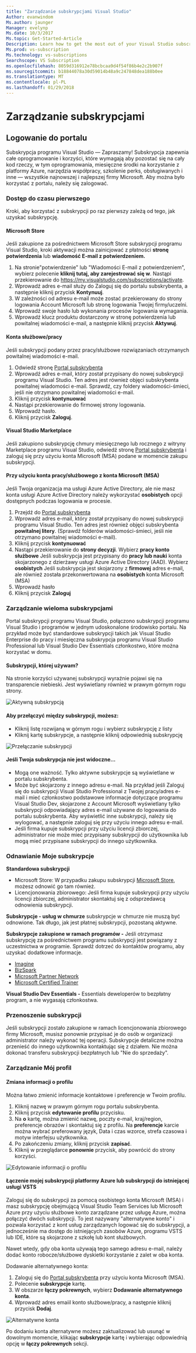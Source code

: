 ```yaml
---
title: "Zarządzanie subskrypcjami Visual Studio"
Author: evanwindom
Ms.author: jaunger
Manager: evelynp
Ms.date: 10/3/2017
Ms.topic: Get-Started-Article
Description: Learn how to get the most out of your Visual Studio subscriptions.
Ms.prod: vs-subscription
Ms.technology: vs-subscriptions
Searchscope: VS Subscription
ms.openlocfilehash: 8059d316912e78bcbcaa9d4f54f86b4e2c2b907f
ms.sourcegitcommit: b18844078a30d59014b48a9c247848dea188b0ee
ms.translationtype: MT
ms.contentlocale: pl-PL
ms.lasthandoff: 01/29/2018
---
```

# <a name="managing-subscriptions"></a>Zarządzanie subskrypcjami
## <a name="signing-in-to-the-portal"></a>Logowanie do portalu
Subskrypcja programu Visual Studio — Zapraszamy!  Subskrypcja zapewnia całe oprogramowanie i korzyści, które wymagają aby pozostać się na cały kod rzeczy, w tym oprogramowania, miesięczne środki na korzystanie z platformy Azure, narzędzia współpracy, szkolenie perks, obsługiwanych i inne — wszystkie najnowszej i najlepszej firmy Microsoft.  Aby można było korzystać z portalu, należy się zalogować.
### <a name="first-time-access"></a>Dostęp do czasu pierwszego
Kroki, aby korzystać z subskrypcji po raz pierwszy zależą od tego, jak uzyskać subskrypcję.  
#### <a name="microsoft-store"></a>Microsoft Store
Jeśli zakupione za pośrednictwem Microsoft Store subskrypcji programu Visual Studio, kroki aktywacji można zainicjować z płatności **stronę potwierdzenia** lub **wiadomość E-mail z potwierdzeniem.**  
1.  Na stronie"potwierdzenie" lub "Wiadomości E-mail z potwierdzeniem", wybierz polecenie **kliknij tutaj, aby zarejestrować się w**.  Nastąpi przekierowanie do https://my.visualstudio.com/subscriptions/activate.
2.  Wprowadź adres e-mail służy do Zaloguj się do portalu subskrybenta, a następnie kliknij przycisk **Kontynuuj**.
3.  W zależności od adresu e-mail może zostać przekierowany do strony logowania Account Microsoft lub stronę logowania Twojej firmy/uczelni.
4.  Wprowadź swoje hasło lub wykonania procesów logowania wymagania.
5.  Wprowadź klucz produktu dostarczony w stronę potwierdzenia lub powitalnej wiadomości e-mail, a następnie kliknij przycisk **Aktywuj**.

#### <a name="workschool-accounts"></a>Konta służbowe/pracy
Jeśli subskrypcji podany przez pracy/służbowe rozwiązaniach otrzymanych powitalnej wiadomości e-mail.  
1.  Odwiedź stronę [Portal subskrybenta](https://my.visualstudio.com/)
2.  Wprowadź adres e-mail, który został przypisany do nowej subskrypcji programu Visual Studio. Ten adres jest również objęci subskrybenta powitalnej wiadomości e-mail. Sprawdź, czy foldery wiadomości-śmieci, jeśli nie otrzymano powitalnej wiadomości e-mail.
3.  Kliknij przycisk **kontynuować**
4.  Nastąpi przekierowanie do firmowej strony logowania.
5.  Wprowadź hasło.
6.  Kliknij przycisk **Zaloguj**.

#### <a name="visual-studio-marketplace"></a>Visual Studio Marketplace 
Jeśli zakupiono subskrypcję chmury miesięcznego lub rocznego z witryny Marketplace programu Visual Studio, odwiedź stronę [Portal subskrybenta](https://my.visualstudio.com/) i zaloguj się przy użyciu konta Microsoft (MSA) podane w momencie zakupu subskrypcji.
#### <a name="using-a-workschool-account-with-a-microsoft-account-msa"></a>Przy użyciu konta pracy/służbowego z konta Microsoft (MSA)
Jeśli Twoja organizacja ma usługi Azure Active Directory, ale nie masz konta usługi Azure Active Directory należy wykorzystać **osobistych** opcji dostępnych podczas logowania w procesie.
1.  Przejdź do [Portal subskrybenta](https://my.visualstudio.com)
2.  Wprowadź adres e-mail, który został przypisany do nowej subskrypcji programu Visual Studio. Ten adres jest również objęci subskrybenta **powitalnej litery**.  (Sprawdź folderów wiadomości-śmieci, jeśli nie otrzymano powitalnej wiadomości e-mail).
3.  Kliknij przycisk **kontynuować**
4.  Nastąpi przekierowanie do **strony decyzji**.   Wybierz **pracy konto służbowe** Jeśli subskrypcja jest przypisany do **pracy lub nauki** konta skojarzonego z dzierżawy usługi Azure Active Directory (AAD).  Wybierz **osobistych** Jeśli subskrypcja jest skojarzony z **firmowej** adres e-mail, ale również została przekonwertowana na **osobistych** konta Microsoft (MSA)
5.  Wprowadź hasło
6.  Kliknij przycisk **Zaloguj** 

### <a name="managing-multiple-subscriptions"></a>Zarządzanie wieloma subskrypcjami
Portal subskrypcji programu Visual Studio, połączono subskrypcji programu Visual Studio i programów w jednym udoskonalone środowisko portalu.  Na przykład może być standardowe subskrypcji takich jak Visual Studio Enterprise do pracy i miesięczna subskrypcja programu Visual Studio Professional lub Visual Studio Dev Essentials członkostwo, które można korzystać w domu. 
#### <a name="which-subscription-am-i-using"></a>Subskrypcji, której używam?
Na stronie korzyści używanej subskrypcji wyraźnie pojawi się na transparencie niebieski.  Jest wyświetlany również w prawym górnym rogu strony.

![Aktywną subskrypcją](_img\manage-vs-subscriptions\current-subscription-cropped.png)

#### <a name="to-switch-between-subscriptions-you-can"></a>Aby przełączyć między subskrypcji, możesz:
- Kliknij listę rozwijaną w górnym rogu i wybierz subskrypcję z listy
- Kliknij kartę subskrypcje, a następnie kliknij odpowiednią subskrypcję

![Przełączanie subskrypcji](_img\manage-vs-subscriptions\change-subscription-resized.png)

#### <a name="if-your-subscription-is-not-visible"></a>Jeśli Twoja subskrypcja nie jest widoczne...
- Mogą one ważność.  Tylko aktywne subskrypcje są wyświetlane w portalu subskrybenta.
- Może być skojarzony z innego adresu e-mail. Na przykład jeśli Zaloguj się do subskrypcji Visual Studio Professional z Twojej pracy/adres e-mail i mieć członkostwo podstawowe informacje dotyczące programu Visual Studio Dev, skojarzone z Account Microsoft wyświetlany tylko subskrypcji odpowiadający adres e-mail używane do logowania do portalu subskrybenta.  Aby wyświetlić inne subskrypcji, należy się wylogować, a następnie zaloguj się przy użyciu innego adresu e-mail.
- Jeśli firma kupuje subskrypcji przy użyciu licencji zbiorczej, administrator nie może mieć przypisany subskrypcji do użytkownika lub mogą mieć przypisane subskrypcji do innego użytkownika.  

### <a name="renewing-my-subscriptions"></a>Odnawianie Moje subskrypcje
**Standardowa subskrypcji**
- Microsoft Store: W przypadku zakupu subskrypcji [Microsoft Store](http://www.microsoft.com/store), możesz odnowić go tam również. 
- Licencjonowania zbiorowego: Jeśli firma kupuje subskrypcji przy użyciu licencji zbiorczej, administrator skontaktuj się z odsprzedawcą odnowienia subskrypcji.

**Subskrypcje - usług w chmurze** subskrypcje w chmurze nie muszą być odnowione.  Tak długo, jak jest płatnej subskrypcji, pozostaną aktywne. 

**Subskrypcje zakupione w ramach programów -** Jeśli otrzymasz subskrypcję za pośrednictwem programu subskrypcji jest powiązany z uczestnictwa w programie.  Sprawdź dotrzeć do kontaktów programu, aby uzyskać dodatkowe informacje. 
- [Imagine](https://imagine.microsoft.com/about)
- [BizSpark](https://bizspark.microsoft.com/About/Offers)
- [Microsoft Partner Network](https://partner.microsoft.com/en-us)
- [Microsoft Certified Trainer](https://www.microsoft.com/en-us/learning/mct-certification.aspx)

**Visual Studio Dev Essentials -** Essentials deweloperów to bezpłatny program, a nie wygasają członkostwa.  

### <a name="transferring-subscriptions"></a>Przenoszenie subskrypcji
Jeśli subskrypcji zostało zakupione w ramach licencjonowania zbiorowego firmy Microsoft, musisz ponownie przypisać je do osób w organizacji administrator należy wykonać tej operacji. Subskrypcje detaliczne można przenieść do innego użytkownika kontaktując się z działem.  Nie można dokonać transferu subskrypcji bezpłatnych lub "Nie do sprzedaży". 


### <a name="managing-my-profile"></a>Zarządzanie Mój profil

#### <a name="changing-profile-information"></a>Zmiana informacji o profilu
Można łatwo zmienić informacje kontaktowe i preferencje w Twoim profilu.  
1.  Kliknij nazwę w prawym górnym rogu portalu subskrybenta.
2.  Kliknij przycisk **edytowanie profilu** przycisku.
3.  Na **o** kartę, można zmienić nazwę, poczty e-mail, kraj/region, preferencje obrazów i skontaktuj się z profilu.  Na **preferencje** karcie można wybrać preferowany język, Data i czas wzorce, strefa czasowa i motyw interfejsu użytkownika.  
4.  Po zakończeniu zmiany, kliknij przycisk **zapisać**. 
5.  Kliknij w przeglądarce **ponownie** przycisk, aby powrócić do strony korzyści. 

![Edytowanie informacji o profilu](_img\manage-vs-subscriptions\edit-profile-resized.png)

#### <a name="linking-my-subscription-to-existing-vsts-or-azure-subscriptions"></a>Łączenie mojej subskrypcji platformy Azure lub subskrypcji do istniejącej usługi VSTS
Zaloguj się do subskrypcji za pomocą osobistego konta Microsoft (MSA) i masz subskrypcję obejmującą Visual Studio Team Services lub Microsoft Azure przy użyciu służbowe konto zarządzane przez usługę Azure, można połączyć dwóch subskrypcji. To jest nazywany "alternatywne konto" i pozwala korzystać z kont usług zarządzanych logować się do subskrypcji, a jednocześnie ma dostęp do istniejących zasobów Azure, programu VSTS lub IDE, które są skojarzone z szkołę lub kont służbowych. 

Nawet wtedy, gdy oba konta używają tego samego adresu e-mail, należy dodać konto robocze/służbowe dyskietki korzystanie z zalet w oba konta. 

Dodawanie alternatywnego konta:
1. Zaloguj się do [Portal subskrybenta](https://my.visualstudio.com) przy użyciu konta Microsoft (MSA).
2. Polecenie **subskrypcje** kartę.
3. W obszarze **łączy pokrewnych**, wybierz **Dodawanie alternatywnego konta**.
4. Wprowadź adres emaiil konto służbowe/pracy, a następnie kliknij przycisk **Dodaj**. 

![Alternatywne konta](_img\manage-vs-subscriptions\alternate-account-resized.png)

Po dodaniu konta alternatywne możesz zaktualizować lub usunąć w dowolnym momencie, klikając **subskrypcje** kartę i wybierając odpowiednią opcję w **łączy pokrewnych** sekcji.  
